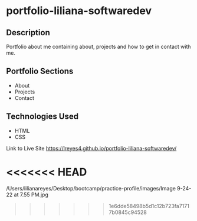 # portfolio-liliana-softwaredev

## Description
Portfolio about me containing about, projects and how to get in contact with me.

## Portfolio Sections
- About
- Projects
- Contact

## Technologies Used
- HTML
- CSS

Link to Live Site
https://lreyes4.github.io/portfolio-liliana-softwaredev/



<<<<<<< HEAD
=======
/Users/lilianareyes/Desktop/bootcamp/practice-profile/images/Image 9-24-22 at 7.55 PM.jpg

>>>>>>> 1e6dde58498b5d1c12b723fa71717b0845c94528

